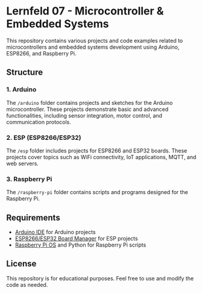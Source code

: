 # Lernfeld 07 - Microcontroller & Embedded Systems

This repository contains various projects and code examples related to microcontrollers and embedded systems development using Arduino, ESP8266, and Raspberry Pi.

## Structure

### 1. Arduino 
The `/arduino` folder contains projects and sketches for the Arduino microcontroller. These projects demonstrate basic and advanced functionalities, including sensor integration, motor control, and communication protocols.

### 2. ESP (ESP8266/ESP32)
The `/esp` folder includes projects for ESP8266 and ESP32 boards. These projects cover topics such as WiFi connectivity, IoT applications, MQTT, and web servers.

### 3. Raspberry Pi
The `/raspberry-pi` folder contains scripts and programs designed for the Raspberry Pi. 

## Requirements
- [Arduino IDE](https://www.arduino.cc/en/software) for Arduino projects
- [ESP8266/ESP32 Board Manager](https://github.com/esp8266/Arduino) for ESP projects
- [Raspberry Pi OS](https://www.raspberrypi.com/software/) and Python for Raspberry Pi scripts

## License
This repository is for educational purposes. Feel free to use and modify the code as needed.